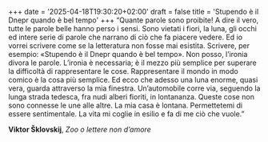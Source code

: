 +++
date = '2025-04-18T19:30:20+02:00'
draft = false
title = 'Stupendo è il Dnepr quando è bel tempo'
+++
“Quante parole sono proibite!
A dire il vero, tutte le parole belle hanno perso i sensi.
Sono vietati i fiori, la luna, gli occhi ed intere serie di parole che narrano di ciò che fa piacere vedere.
Ed io vorrei scrivere come se la letteratura non fosse mai esistita. Scrivere, per esempio: «Stupendo è il Dnepr quando è bel tempo».
Non posso, l’ironia divora le parole. L’ironia è necessaria; è il mezzo più semplice per superare la difficoltà di rappresentare le cose.
Rappresentare il mondo in modo comico è la cosa più semplice.
Ed ecco che adesso una luna enorme, quasi vera, guarda attraverso la mia finestra.
Un’automobile corre via, seguendo la lunga strada tedesca, fra nudi alberi fioriti, in lontananza.
Queste cose non sono connesse le une alle altre. La mia casa è lontana. Permettetemi di essere sentimentale. La vita mi coglie in esilio e fa di me ciò che vuole.”

**Viktor Šklovskij**, *Zoo o lettere non d’amore*